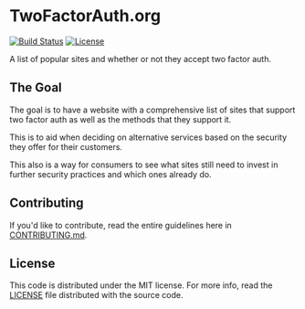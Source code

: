 TwoFactorAuth.org
=================

[![Build Status](http://img.shields.io/travis/jdavis/twofactorauth.svg?style=flat)](https://travis-ci.org/jdavis/twofactorauth)
[![License](http://img.shields.io/badge/license-mit-blue.svg?style=flat)](/LICENSE)

A list of popular sites and whether or not they accept two factor auth.

## The Goal

The goal is to have a website with a comprehensive list of sites that support
two factor auth as well as the methods that they support it.

This is to aid when deciding on alternative services based on the security they
offer for their customers.

This also is a way for consumers to see what sites still need to invest in
further security practices and which ones already do.

## Contributing

If you'd like to contribute, read the entire guidelines here in
[CONTRIBUTING.md][contrib].

## License

This code is distributed under the MIT license. For more info, read the
[LICENSE][license] file distributed with the source code.

[contrib]: /CONTRIBUTING.md
[license]: /LICENSE
